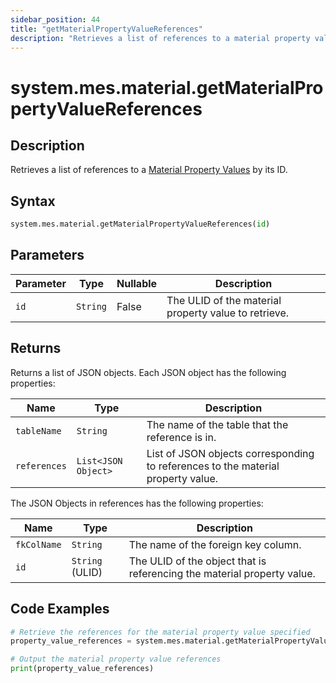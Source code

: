 ```yaml
---
sidebar_position: 44
title: "getMaterialPropertyValueReferences"
description: "Retrieves a list of references to a material property value with the given ID."
---
```


# system.mes.material.getMaterialPropertyValueReferences

## Description

Retrieves a list of references to a [Material Property Values](../../data-model/material-model/material-property-value) by its ID.

## Syntax

```python
system.mes.material.getMaterialPropertyValueReferences(id)
```

## Parameters

| Parameter | Type     | Nullable | Description                                          |
|-----------|----------|----------|------------------------------------------------------|
| `id`      | `String` | False    | The ULID of the material property value to retrieve. |

## Returns

Returns a list of JSON objects. Each JSON object has the following properties:

| Name         | Type                | Description                                                                      |
|--------------|---------------------|----------------------------------------------------------------------------------|
| `tableName`  | `String`            | The name of the table that the reference is in.                                  |
| `references` | `List<JSON Object>` | List of JSON objects corresponding to references to the material property value. |

The JSON Objects in references has the following properties:

| Name        | Type            | Description                                                             |
|-------------|-----------------|-------------------------------------------------------------------------|
| `fkColName` | `String`        | The name of the foreign key column.                                     |
| `id`        | `String` (ULID) | The ULID of the object that is referencing the material property value. |

## Code Examples

```python
# Retrieve the references for the material property value specified
property_value_references = system.mes.material.getMaterialPropertyValueReferences('01JRDP4APW-5D56ZQ8C-8949XKYT')

# Output the material property value references
print(property_value_references)
```
